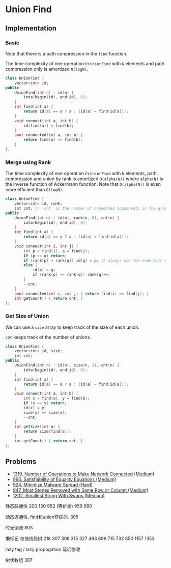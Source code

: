 # Union Find

## Implementation

### Basic

Note that there is a path compression in the `find` function. 

The time complexity of one operation in `UnionFind` with `N` elements and path compression only is amortized `O(logN)`.

```cpp
class UnionFind {
    vector<int> id;
public:
    UnionFind(int n) : id(n) {
        iota(begin(id), end(id), 0);
    }
    int find(int a) {
        return id[a] == a ? a : (id[a] = find(id[a]));
    }
    void connect(int a, int b) {
        id[find(a)] = find(b);
    }
    bool connected(int a, int b) {
        return find(a) == find(b);
    }
};
```

### Merge using Rank

The time complexity of one operation in `UnionFind` with `N` elements, path compression and union by rank is amortized `O(alpha(N))` where `alpha(N)` is the inverse function of Ackermann function. Note that `O(alpha(N))` is even more efficient than `O(logN)`.

```cpp
class UnionFind {
    vector<int> id, rank;
    int cnt; // `cnt` is the number of connected components in the graph
public:
    UnionFind(int n) : id(n), rank(n, 0), cnt(n) {
        iota(begin(id), end(id), 0);
    }
    int find(int a) {
        return id[a] == a ? a : (id[a] = find(id[a]));
    }
    void connect(int i, int j) {
        int p = find(i), q = find(j);
        if (p == q) return;
        if (rank[p] > rank[q]) id[q] = p; // always use the node with GREATER rank as the root
        else {
            id[p] = q;
            if (rank[p] == rank[q]) rank[q]++;
        }
        --cnt;
    }
    bool connected(int i, int j) { return find(i) == find(j); }
    int getCount() { return cnt; }
};
```

### Get Size of Union

We can use a `size` array to keep track of the size of each union.

`cnt` keeps track of the number of unions.

```cpp
class UnionFind {
    vector<int> id, size;
    int cnt;
public:
    UnionFind(int n) : id(n), size(n, 1), cnt(n) {
        iota(begin(id), end(id), 0);
    }
    int find(int a) {
        return id[a] == a ? a : (id[a] = find(id[a]));
    }
    void connect(int a, int b) {
        int x = find(a), y = find(b);
        if (x == y) return;
        id[x] = y;
        size[y] += size[x];
        --cnt;
    }
    int getSize(int a) {
        return size[find(a)];
    }
    int getCount() { return cnt; }
};
```

## Problems

* [1319. Number of Operations to Make Network Connected \(Medium\)](https://leetcode.com/problems/number-of-operations-to-make-network-connected/)
* [990. Satisfiability of Equality Equations \(Medium\)](https://leetcode.com/problems/satisfiability-of-equality-equations/)
* [924. Minimize Malware Spread \(Hard\)](https://leetcode.com/problems/minimize-malware-spread/)
* [947. Most Stones Removed with Same Row or Column \(Medium\)](https://leetcode.com/problems/most-stones-removed-with-same-row-or-column/)
* [1202. Smallest String With Swaps (Medium)](https://leetcode.com/problems/smallest-string-with-swaps/)

静态联通性 200 130 952 \(等价类\) 959 990

动态连通性. find和union穿插的. 305

时光倒流 803

懒标记 权值线段树 218 307 308 315 327 493 699 715 732 850 1157 1353

lazy tag / lazy propogation 延迟修改

树状数组 307